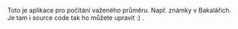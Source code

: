 Toto je aplikace pro počítání važeného průměru. Např. známky v Bakalářich. Je tam i source code tak ho můžete upravit :) .

